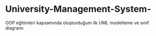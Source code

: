 # University-Management-System-
OOP eğitimleri kapsamında oluşturduğum ilk UML modelleme ve sınıf diagramı
